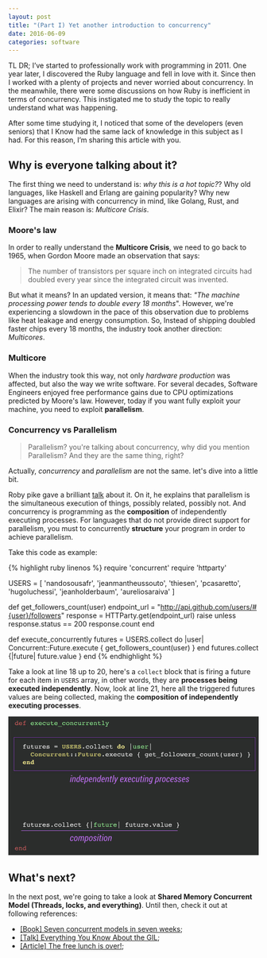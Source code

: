 ```yaml
---
layout: post
title: "(Part I) Yet another introduction to concurrency"
date: 2016-06-09
categories: software
---
```


TL DR; I’ve started to professionally work with programming in 2011. One year
later, I discovered the Ruby language and fell in love with it. Since then I
worked with a plenty of projects and never worried about concurrency. In the
meanwhile, there were some discussions on how Ruby is inefficient in terms of
concurrency. This instigated me to study the topic to really understand what
was happening.

After some time studying it, I noticed that some of the developers (even
seniors) that I Know had the same lack of knowledge in this subject as I had.
For this reason, I’m sharing this article with you.

## Why is everyone talking about it?

The first thing we need to understand is: _why this is a hot topic?_? Why old
languages, like Haskell and Erlang are gaining popularity? Why new languages
are arising with concurrency in mind, like Golang, Rust, and Elixir? The main
reason is: _Multicore Crisis_.

### Moore's law

In order to really understand the __Multicore Crisis__, we need to go back to
1965, when Gordon Moore made an observation that says:

>  The number of transistors per square inch on integrated circuits had doubled
>  every year since the integrated circuit was invented.

But what it means? In an updated version, it means that: _"The machine
processing power tends to double every 18 months_". However, we're experiencing
a slowdown in the pace of this observation due to problems like heat leakage
and energy consumption. So, Instead of shipping doubled faster chips every 18
months, the industry took another direction: _Multicores_.

### Multicore

When the industry took this way, not only _hardware production_ was affected,
but also the way we write software. For several decades, Software Engineers
enjoyed free performance gains due to CPU optimizations predicted by Moore's
law.  However, today if you want fully exploit your machine, you need to
exploit __parallelism__.

### Concurrency vs Parallelism

> Parallelism? you're talking about concurrency, why did you mention
> Parallelism? And they are the same thing, right?

Actually, _concurrency_ and _parallelism_ are not the same. let's dive into a
little bit.

Roby pike gave a brilliant [talk](https://www.youtube.com/watch?v=cN_DpYBzKso)
about it. On it, he explains that parallelism is the simultaneous execution
of things, possibly related, possibly not. And concurrency is programming as
the __composition__ of independently executing processes. For languages that do
not provide direct support for parallelism, you must to concurrently
__structure__ your program in order to achieve parallelism.

Take this code as example:

{% highlight ruby linenos %}
require 'concurrent'
require 'httparty'

USERS = [
           'nandosousafr', 'jeanmantheussouto',
           'thiesen', 'pcasaretto', 'hugoluchessi',
           'jeanholderbaum', 'aureliosaraiva'
        ]

def get_followers_count(user)
  endpoint_url = "http://api.github.com/users/#{user}/followers"
  response = HTTParty.get(endpoint_url)
  raise unless response.status == 200
  response.count
end

def execute_concurrently
  futures = USERS.collect do |user|
    Concurrent::Future.execute { get_followers_count(user) }
  end
  futures.collect {|future| future.value }
end
{% endhighlight %}

Take a look at line 18 up to 20, here's a `collect` block that is firing a
future for each item in `USERS` array, in other words, they are __processes
being executed independently__. Now, look at line 21, here all the triggered
futures values are being collected, making the __composition of independently
executing processes__.

![Concurrent code example](/assets/post_1_example_1.jpg)

## What's next?

In the next post, we're going to take a look at __Shared Memory Concurrent
Model (Threads, locks, and everything)__. Until then, check it out at following references:

- [[Book] Seven concurrent models in seven weeks](https://pragprog.com/book/pb7con/seven-concurrency-models-in-seven-weeks);
- [[Talk] Everything You Know About the GIL](https://www.youtube.com/watch?v=dP4U1yI1WZ0);
- [[Article] The free lunch is over!](www.gotw.ca/publications/concurrency-ddj.htm);


